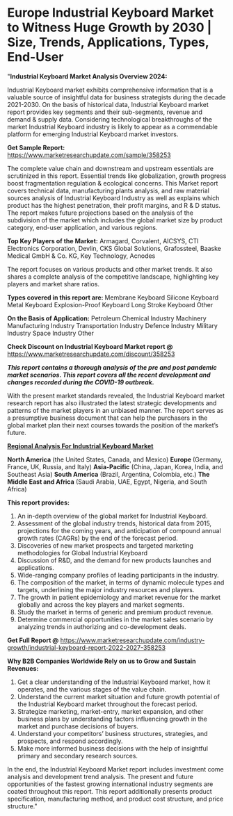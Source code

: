 # Europe Industrial Keyboard Market to Witness Huge Growth by 2030 | Size, Trends, Applications, Types, End-User
"<strong>Industrial Keyboard Market Analysis Overview 2024:</strong>

Industrial Keyboard market exhibits comprehensive information that is a valuable source of insightful data for business strategists during the decade 2021-2030. On the basis of historical data, Industrial Keyboard market report provides key segments and their sub-segments, revenue and demand &amp; supply data. Considering technological breakthroughs of the market Industrial Keyboard industry is likely to appear as a commendable platform for emerging Industrial Keyboard market investors.

<strong>Get Sample Report:</strong> <a href=https://www.marketresearchupdate.com/sample/358253>https://www.marketresearchupdate.com/sample/358253</a>

The complete value chain and downstream and upstream essentials are scrutinized in this report. Essential trends like globalization, growth progress boost fragmentation regulation &amp; ecological concerns. This Market report covers technical data, manufacturing plants analysis, and raw material sources analysis of Industrial Keyboard Industry as well as explains which product has the highest penetration, their profit margins, and R &amp; D status. The report makes future projections based on the analysis of the subdivision of the market which includes the global market size by product category, end-user application, and various regions.

<strong>Top Key Players of the Market:</strong>
Armagard, Corvalent, AICSYS, CTI Electronics Corporation, Devlin, CKS Global Solutions, Grafossteel, Baaske Medical GmbH & Co. KG, Key Technology, Acnodes

The report focuses on various products and other market trends. It also shares a complete analysis of the competitive landscape, highlighting key players and market share ratios.

<strong>Types covered in this report are: </strong>
Membrane Keyboard
Silicone Keyboard
Metal Keyboard
Explosion-Proof Keyboard
Long Stroke Keyboard
Other

<strong>On the Basis of Application:</strong>
Petroleum Chemical Industry
Machinery Manufacturing Industry
Transportation Industry
Defence Industry
Military Industry
Space Industry
Other

<strong>Check Discount on Industrial Keyboard Market report @</strong> <a href=https://www.marketresearchupdate.com/discount/358253>https://www.marketresearchupdate.com/discount/358253</a>

<em><strong>This report contains a thorough analysis of the pre and post pandemic market scenarios. This report covers all the recent development and changes recorded during the COVID-19 outbreak.</strong></em>

With the present market standards revealed, the Industrial Keyboard market research report has also illustrated the latest strategic developments and patterns of the market players in an unbiased manner. The report serves as a presumptive business document that can help the purchasers in the global market plan their next courses towards the position of the market’s future.

<strong><u><b>Regional Analysis For Industrial Keyboard Market</b></u></strong>

<strong><b>North America</b></strong> (the United States, Canada, and Mexico)
<strong><b>Europe </b></strong>(Germany, France, UK, Russia, and Italy)
<strong><b>Asia-Pacific</b></strong> (China, Japan, Korea, India, and Southeast Asia)
<strong><b>South America</b></strong> (Brazil, Argentina, Colombia, etc.)
<strong><b>The Middle East and Africa</b></strong> (Saudi Arabia, UAE, Egypt, Nigeria, and South Africa)

<strong>This report provides:</strong>

1) An in-depth overview of the global market for Industrial Keyboard.
2) Assessment of the global industry trends, historical data from 2015, projections for the coming years, and anticipation of compound annual growth rates (CAGRs) by the end of the forecast period.
3) Discoveries of new market prospects and targeted marketing methodologies for Global Industrial Keyboard
4) Discussion of R&amp;D, and the demand for new products launches and applications.
5) Wide-ranging company profiles of leading participants in the industry.
6) The composition of the market, in terms of dynamic molecule types and targets, underlining the major industry resources and players.
7) The growth in patient epidemiology and market revenue for the market globally and across the key players and market segments.
8) Study the market in terms of generic and premium product revenue.
9) Determine commercial opportunities in the market sales scenario by analyzing trends in authorizing and co-development deals.

<strong>Get Full Report @</strong> <a href=https://www.marketresearchupdate.com/industry-growth/industrial-keyboard-report-2022-2027-358253>https://www.marketresearchupdate.com/industry-growth/industrial-keyboard-report-2022-2027-358253</a>

<strong>Why B2B Companies Worldwide Rely on us to Grow and Sustain Revenues:</strong>

1) Get a clear understanding of the Industrial Keyboard market, how it operates, and the various stages of the value chain.
2) Understand the current market situation and future growth potential of the Industrial Keyboard market throughout the forecast period.
3) Strategize marketing, market-entry, market expansion, and other business plans by understanding factors influencing growth in the market and purchase decisions of buyers.
4) Understand your competitors’ business structures, strategies, and prospects, and respond accordingly.
5) Make more informed business decisions with the help of insightful primary and secondary research sources.

In the end, the Industrial Keyboard Market report includes investment come analysis and development trend analysis. The present and future opportunities of the fastest growing international industry segments are coated throughout this report. This report additionally presents product specification, manufacturing method, and product cost structure, and price structure."

